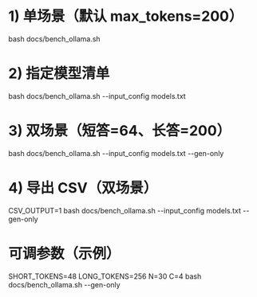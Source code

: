 # 1) 单场景（默认 max_tokens=200）
bash docs/bench_ollama.sh

# 2) 指定模型清单
bash docs/bench_ollama.sh --input_config models.txt

# 3) 双场景（短答=64、长答=200）
bash docs/bench_ollama.sh --input_config models.txt --gen-only

# 4) 导出 CSV（双场景）
CSV_OUTPUT=1 bash docs/bench_ollama.sh --input_config models.txt --gen-only

# 可调参数（示例）
SHORT_TOKENS=48 LONG_TOKENS=256 N=30 C=4 bash docs/bench_ollama.sh --gen-only
